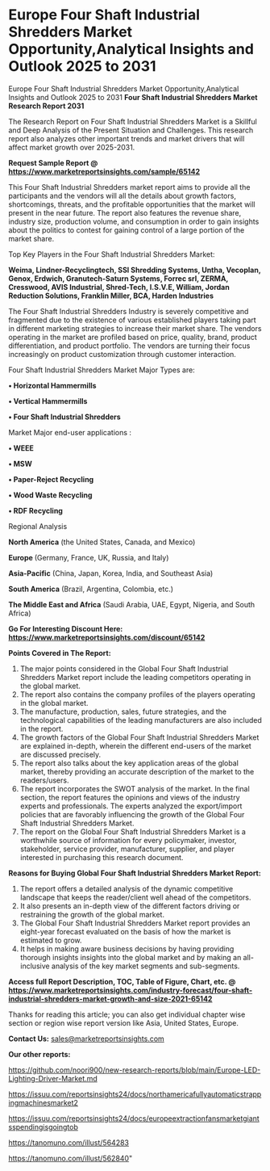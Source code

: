 # Europe Four Shaft Industrial Shredders Market Opportunity,Analytical Insights and Outlook 2025 to 2031
 Europe Four Shaft Industrial Shredders Market Opportunity,Analytical Insights and Outlook 2025 to 2031
<strong>Four Shaft Industrial Shredders Market Research Report 2031</strong>

The Research Report on Four Shaft Industrial Shredders Market is a Skillful and Deep Analysis of the Present Situation and Challenges. This research report also analyzes other important trends and market drivers that will affect market growth over 2025-2031.

<strong>Request Sample Report @ <a href=https://www.marketreportsinsights.com/sample/65142>https://www.marketreportsinsights.com/sample/65142</a></strong>

This Four Shaft Industrial Shredders market report aims to provide all the participants and the vendors will all the details about growth factors, shortcomings, threats, and the profitable opportunities that the market will present in the near future. The report also features the revenue share, industry size, production volume, and consumption in order to gain insights about the politics to contest for gaining control of a large portion of the market share.

Top Key Players in the Four Shaft Industrial Shredders Market:

<strong>Weima, Lindner-Recyclingtech, SSI Shredding Systems, Untha, Vecoplan, Genox, Erdwich, Granutech-Saturn Systems, Forrec srl, ZERMA, Cresswood, AVIS Industrial, Shred-Tech, I.S.V.E, William, Jordan Reduction Solutions, Franklin Miller, BCA, Harden Industries</strong>

The Four Shaft Industrial Shredders Industry is severely competitive and fragmented due to the existence of various established players taking part in different marketing strategies to increase their market share. The vendors operating in the market are profiled based on price, quality, brand, product differentiation, and product portfolio. The vendors are turning their focus increasingly on product customization through customer interaction.

Four Shaft Industrial Shredders Market Major Types are:

<strong>• Horizontal Hammermills

• Vertical Hammermills

• Four Shaft Industrial Shredders</strong>

Market Major end-user applications :

<strong>• WEEE

• MSW

• Paper-Reject Recycling

• Wood Waste Recycling

• RDF Recycling</strong>

Regional Analysis

</u><strong><b>North America</b></strong> (the United States, Canada, and Mexico)

<strong><b>Europe </b></strong>(Germany, France, UK, Russia, and Italy)

<strong><b>Asia-Pacific</b></strong> (China, Japan, Korea, India, and Southeast Asia)

<strong><b>South America</b></strong> (Brazil, Argentina, Colombia, etc.)

<strong><b>The Middle East and Africa</b></strong> (Saudi Arabia, UAE, Egypt, Nigeria, and South Africa)

<strong>Go For Interesting Discount Here: <a href=https://www.marketreportsinsights.com/discount/65142>https://www.marketreportsinsights.com/discount/65142</a></strong>

<strong>Points Covered in The Report:</strong>
<ol>
  <li>The major points considered in the Global Four Shaft Industrial Shredders Market report include the leading competitors operating in the global market.</li>
  <li>The report also contains the company profiles of the players operating in the global market.</li>
  <li>The manufacture, production, sales, future strategies, and the technological capabilities of the leading manufacturers are also included in the report.</li>
  <li>The growth factors of the Global Four Shaft Industrial Shredders Market are explained in-depth, wherein the different end-users of the market are discussed precisely.</li>
  <li>The report also talks about the key application areas of the global market, thereby providing an accurate description of the market to the readers/users.</li>
  <li>The report incorporates the SWOT analysis of the market. In the final section, the report features the opinions and views of the industry experts and professionals. The experts analyzed the export/import policies that are favorably influencing the growth of the Global Four Shaft Industrial Shredders Market.</li>
  <li>The report on the Global Four Shaft Industrial Shredders Market is a worthwhile source of information for every policymaker, investor, stakeholder, service provider, manufacturer, supplier, and player interested in purchasing this research document.</li>
</ol>
<strong>Reasons for Buying Global Four Shaft Industrial Shredders Market Report:</strong>

<ol>
  <li>The report offers a detailed analysis of the dynamic competitive landscape that keeps the reader/client well ahead of the competitors.</li>
  <li>It also presents an in-depth view of the different factors driving or restraining the growth of the global market.</li>
  <li>The Global Four Shaft Industrial Shredders Market report provides an eight-year forecast evaluated on the basis of how the market is estimated to grow.</li>
  <li>It helps in making aware business decisions by having providing thorough insights insights into the global market and by making an all-inclusive analysis of the key market segments and sub-segments.</li>
</ol>
<strong>Access full Report Description, TOC, Table of Figure, Chart, etc. @ <a href=https://www.marketreportsinsights.com/industry-forecast/four-shaft-industrial-shredders-market-growth-and-size-2021-65142>https://www.marketreportsinsights.com/industry-forecast/four-shaft-industrial-shredders-market-growth-and-size-2021-65142</a></strong>


Thanks for reading this article; you can also get individual chapter wise section or region wise report version like Asia, United States, Europe.

<strong>Contact Us:</strong>
sales@marketreportsinsights.com

<strong>Our other reports:</strong>

<a href=https://github.com/noori900/new-research-reports/blob/main/Europe-LED-Lighting-Driver-Market.md>https://github.com/noori900/new-research-reports/blob/main/Europe-LED-Lighting-Driver-Market.md</a>

<a href=https://issuu.com/reportsinsights24/docs/northamericafullyautomaticstrappingmachinesmarket2>https://issuu.com/reportsinsights24/docs/northamericafullyautomaticstrappingmachinesmarket2</a>

<a href=https://issuu.com/reportsinsights24/docs/europeextractionfansmarketgiantsspendingisgoingtob>https://issuu.com/reportsinsights24/docs/europeextractionfansmarketgiantsspendingisgoingtob</a>

<a href=https://tanomuno.com/illust/564283>https://tanomuno.com/illust/564283</a>

<a href=https://tanomuno.com/illust/562840>https://tanomuno.com/illust/562840</a>"

